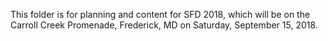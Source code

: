 This folder is for planning and content for SFD 2018, which will be on the Carroll Creek Promenade, Frederick, MD on Saturday, September 15, 2018.
